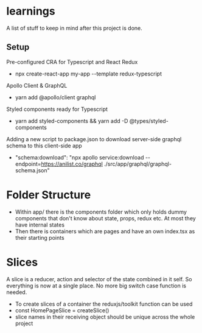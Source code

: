 # learnings

A list of stuff to keep in mind after this project is done.

## Setup

Pre-configured CRA for Typescript and React Redux

- npx create-react-app my-app --template redux-typescript

Apollo Client & GraphQL

- yarn add @apollo/client graphql

Styled components ready for Typescript

- yarn add styled-components && yarn add -D @types/styled-components

Adding a new script to package.json to download server-side graphql schema to this client-side app

- "schema:download": "npx apollo service:download --endpoint=https://anilist.co/graphql ./src/app/graphql/graphql-schema.json"

# Folder Structure

- Within app/ there is the components folder which only holds dummy components that don't know about state, props, redux etc. At most they have internal states
- Then there is containers which are pages and have an own index.tsx as their starting points

# Slices

A slice is a reducer, action and selector of the state combined in it self. So everything is now at a single place. No more big switch case function is needed.

- To create slices of a container the reduxjs/toolkit function can be used
- const HomePageSlice = createSlice()
- slice names in their receiving object should be unique across the whole project
